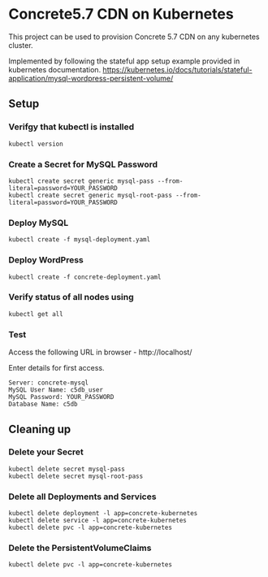 # Concrete5.7 CDN on Kubernetes

This project can be used to provision Concrete 5.7 CDN on any kubernetes cluster.

Implemented by following the stateful app setup example provided in kubernetes documentation. 
https://kubernetes.io/docs/tutorials/stateful-application/mysql-wordpress-persistent-volume/


## Setup

### Verifgy that kubectl is installed

```kubectl version```

### Create a Secret for MySQL Password

```
kubectl create secret generic mysql-pass --from-literal=password=YOUR_PASSWORD
kubectl create secret generic mysql-root-pass --from-literal=password=YOUR_PASSWORD
```

### Deploy MySQL

```kubectl create -f mysql-deployment.yaml```

### Deploy WordPress

```kubectl create -f concrete-deployment.yaml```

### Verify status of all nodes using

```kubectl get all```

### Test

Access the following URL in browser - http://localhost/

Enter details for first access.
```
Server: concrete-mysql
MySQL User Name: c5db_user
MySQL Password: YOUR_PASSWORD
Database Name: c5db
```

## Cleaning up

### Delete your Secret

```
kubectl delete secret mysql-pass
kubectl delete secret mysql-root-pass
```

### Delete all Deployments and Services

```
kubectl delete deployment -l app=concrete-kubernetes
kubectl delete service -l app=concrete-kubernetes
kubectl delete pvc -l app=concrete-kubernetes
```

### Delete the PersistentVolumeClaims

```kubectl delete pvc -l app=concrete-kubernetes```